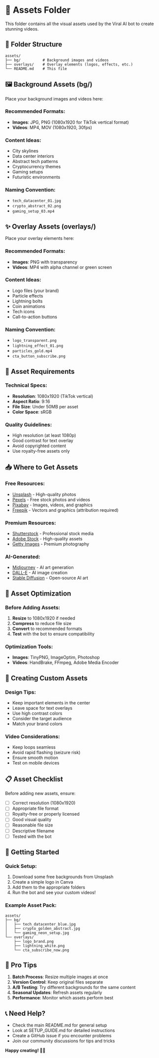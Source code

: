 # 🎨 Assets Folder

This folder contains all the visual assets used by the Viral AI bot to create stunning videos.

## 📁 Folder Structure

```
assets/
├── bg/          # Background images and videos
├── overlays/    # Overlay elements (logos, effects, etc.)
└── README.md    # This file
```

## 🖼️ Background Assets (bg/)

Place your background images and videos here:

### **Recommended Formats:**
- **Images**: JPG, PNG (1080x1920 for TikTok vertical format)
- **Videos**: MP4, MOV (1080x1920, 30fps)

### **Content Ideas:**
- City skylines
- Data center interiors
- Abstract tech patterns
- Cryptocurrency themes
- Gaming setups
- Futuristic environments

### **Naming Convention:**
- `tech_datacenter_01.jpg`
- `crypto_abstract_02.png`
- `gaming_setup_03.mp4`

## ✨ Overlay Assets (overlays/)

Place your overlay elements here:

### **Recommended Formats:**
- **Images**: PNG with transparency
- **Videos**: MP4 with alpha channel or green screen

### **Content Ideas:**
- Logo files (your brand)
- Particle effects
- Lightning bolts
- Coin animations
- Tech icons
- Call-to-action buttons

### **Naming Convention:**
- `logo_transparent.png`
- `lightning_effect_01.png`
- `particles_gold.mp4`
- `cta_button_subscribe.png`

## 🎯 Asset Requirements

### **Technical Specs:**
- **Resolution**: 1080x1920 (TikTok vertical)
- **Aspect Ratio**: 9:16
- **File Size**: Under 50MB per asset
- **Color Space**: sRGB

### **Quality Guidelines:**
- High resolution (at least 1080p)
- Good contrast for text overlay
- Avoid copyrighted content
- Use royalty-free assets only

## 📥 Where to Get Assets

### **Free Resources:**
- [Unsplash](https://unsplash.com/) - High-quality photos
- [Pexels](https://pexels.com/) - Free stock photos and videos
- [Pixabay](https://pixabay.com/) - Images, videos, and graphics
- [Freepik](https://freepik.com/) - Vectors and graphics (attribution required)

### **Premium Resources:**
- [Shutterstock](https://shutterstock.com/) - Professional stock media
- [Adobe Stock](https://stock.adobe.com/) - High-quality assets
- [Getty Images](https://gettyimages.com/) - Premium photography

### **AI-Generated:**
- [Midjourney](https://midjourney.com/) - AI art generation
- [DALL-E](https://openai.com/dall-e-2/) - AI image creation
- [Stable Diffusion](https://stability.ai/) - Open-source AI art

## 🔧 Asset Optimization

### **Before Adding Assets:**
1. **Resize** to 1080x1920 if needed
2. **Compress** to reduce file size
3. **Convert** to recommended formats
4. **Test** with the bot to ensure compatibility

### **Optimization Tools:**
- **Images**: TinyPNG, ImageOptim, Photoshop
- **Videos**: HandBrake, FFmpeg, Adobe Media Encoder

## 🎨 Creating Custom Assets

### **Design Tips:**
- Keep important elements in the center
- Leave space for text overlays
- Use high contrast colors
- Consider the target audience
- Match your brand colors

### **Video Considerations:**
- Keep loops seamless
- Avoid rapid flashing (seizure risk)
- Ensure smooth motion
- Test on mobile devices

## 📋 Asset Checklist

Before adding new assets, ensure:

- [ ] Correct resolution (1080x1920)
- [ ] Appropriate file format
- [ ] Royalty-free or properly licensed
- [ ] Good visual quality
- [ ] Reasonable file size
- [ ] Descriptive filename
- [ ] Tested with the bot

## 🚀 Getting Started

### **Quick Setup:**
1. Download some free backgrounds from Unsplash
2. Create a simple logo in Canva
3. Add them to the appropriate folders
4. Run the bot and see your custom videos!

### **Example Asset Pack:**
```
assets/
├── bg/
│   ├── tech_datacenter_blue.jpg
│   ├── crypto_golden_abstract.jpg
│   └── gaming_neon_setup.jpg
└── overlays/
    ├── logo_brand.png
    ├── lightning_white.png
    └── cta_subscribe_now.png
```

## 🎯 Pro Tips

1. **Batch Process**: Resize multiple images at once
2. **Version Control**: Keep original files separate
3. **A/B Testing**: Try different backgrounds for the same content
4. **Seasonal Updates**: Refresh assets regularly
5. **Performance**: Monitor which assets perform best

## 📞 Need Help?

- Check the main README.md for general setup
- Look at SETUP_GUIDE.md for detailed instructions
- Create a GitHub issue if you encounter problems
- Join our community discussions for tips and tricks

**Happy creating! 🎨✨**

